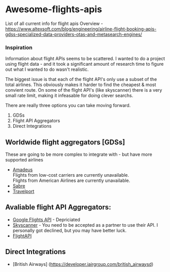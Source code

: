 # Awesome-flights-apis
List of all current info for flight apis
Overview - https://www.altexsoft.com/blog/engineering/airline-flight-booking-apis-gdss-specialized-data-providers-otas-and-metasearch-engines/

### Inspiration
Information about flight APIs seems to be scattered. I wanted to do a project using flight data - and it took a significant amount of research time to figure out what I wanted to do wasn't realistic. 

The biggest issue is that each of the flight API's only use a subset of the total airlines. This obviously makes it harder to find the cheapest & most convient route. On some of the flight API's (like skyscanner) there is a very small rate limit, making it infeasable for doing clever searchs. 

There are really three options you can take moving forward.
1. GDSs
2. Flight API Aggregators
3. Direct Integrations

## Worldwide flight aggregators [GDSs] 
These are going to be more complex to integrate with - but have more supported airlines
* [Amadeus](https://developers.amadeus.com/self-serviced)\
Flights from low-cost carriers are currently unavailable.\
Flights from American Airlines are currently unavailable.
* [Sabre](https://developer.sabre.com/homed)
* [Travelport](https://support.travelport.com/webhelp/uapi/uAPI.htm#Introduction.htm%3FTocPath%3D_____1d)

## Avaliable flight API Aggregators:
* [Google Flights API](https://news.ycombinator.com/item?id[15594975d) - Depriciated
* [Skyscanner](https://www.partners.skyscanner.net/affiliates/travel-apisd) - You need to be accepted as a partner to use their API. I personally got declined, but you may have better luck. 
* [FlightAPI](https://www.flightapi.io/docs/d)

## Direct Integrations
* [British Airways] (https://developer.iairgroup.com/british_airwaysd)

